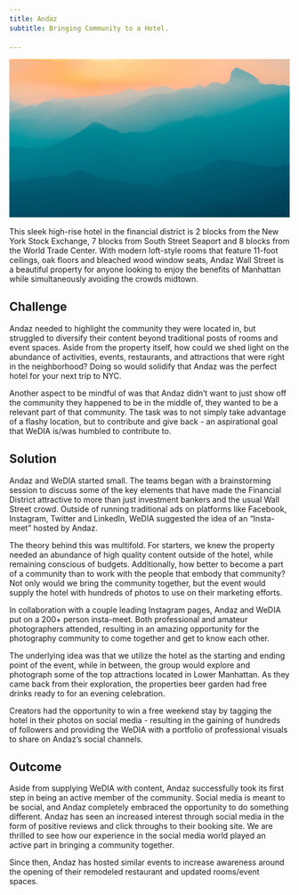 ```yaml
---
title: Andaz
subtitle: Bringing Community to a Hotel.

---
```


![](/images/demo/demo-landscape.jpg)

This sleek high-rise hotel in the financial district is 2 blocks from the New York Stock Exchange, 7 blocks from South Street Seaport and 8 blocks from the World Trade Center. With modern loft-style rooms that feature 11-foot ceilings, oak floors and bleached wood window seats, Andaz Wall Street is a beautiful property for anyone looking to enjoy the benefits of Manhattan while simultaneously avoiding the crowds midtown.

## Challenge

Andaz needed to highlight the community they were located in, but struggled to diversify their content beyond traditional posts of rooms and event spaces. Aside from the property itself, how could we shed light on the abundance of activities, events, restaurants, and attractions that were right in the neighborhood? Doing so would solidify that Andaz was the perfect hotel for your next trip to NYC. 

Another aspect to be mindful of was that Andaz didn’t want to just show off the community they happened to be in the middle of, they wanted to be a relevant part of that community. The task was to not simply take advantage of a flashy location, but to contribute and give back - an aspirational goal that WeDIA is/was humbled to contribute to.

## Solution

Andaz and WeDIA started small. The teams began with a brainstorming session to discuss some of the key elements that have made the Financial District attractive to more than just investment bankers and the usual Wall Street crowd. Outside of running traditional ads on platforms like Facebook, Instagram, Twitter and LinkedIn, WeDIA suggested the idea of an “Insta-meet” hosted by Andaz.

The theory behind this was multifold. For starters, we knew the property needed an abundance of high quality content outside of the hotel, while remaining conscious of budgets. Additionally, how better to become a part of a community than to work with the people that embody that community? Not only would we bring the community together, but the event would supply the hotel with hundreds of photos to use on their marketing efforts.

In collaboration with a couple leading Instagram pages, Andaz and WeDIA put on a 200+ person insta-meet. Both professional and amateur photographers attended, resulting in an amazing opportunity for the photography community to come together and get to know each other.

The underlying idea was that we utilize the hotel as the starting and ending point of the event, while in between, the group would explore and photograph some of the top attractions located in Lower Manhattan. As they came back from their exploration, the properties beer garden had free drinks ready to for an evening celebration. 

Creators had the opportunity to win a free weekend stay by tagging the hotel in their photos on social media - resulting in the gaining of hundreds of followers and providing the WeDIA with a portfolio of professional visuals to share on Andaz’s social channels.

## Outcome

Aside from supplying WeDIA with content, Andaz successfully took its first step in being an active member of the community. Social media is meant to be social, and Andaz completely embraced the opportunity to do something different. Andaz has seen an increased interest through social media in the form of positive reviews and click throughs to their booking site. We are thrilled to see how our experience in the social media world played an active part in bringing a community together.

Since then, Andaz has hosted similar events to increase awareness around the opening of their remodeled restaurant and updated rooms/event spaces. 

